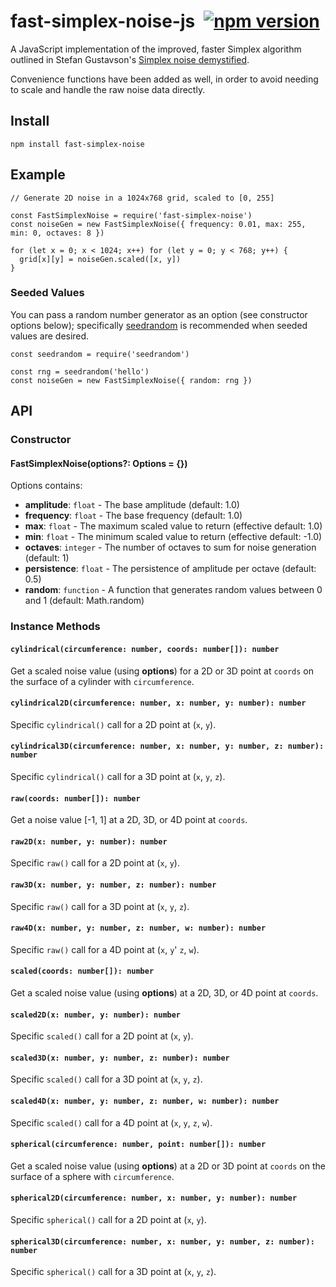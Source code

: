 # fast-simplex-noise-js&ensp;[![npm version](https://badge.fury.io/js/fast-simplex-noise.svg)](https://www.npmjs.com/package/fast-simplex-noise)

A JavaScript implementation of the improved, faster Simplex algorithm outlined in Stefan Gustavson's [Simplex noise demystified](http://webstaff.itn.liu.se/~stegu/simplexnoise/simplexnoise.pdf).

Convenience functions have been added as well, in order to avoid needing to scale and handle the raw noise data directly.

## Install

    npm install fast-simplex-noise

## Example

    // Generate 2D noise in a 1024x768 grid, scaled to [0, 255]

    const FastSimplexNoise = require('fast-simplex-noise')
    const noiseGen = new FastSimplexNoise({ frequency: 0.01, max: 255, min: 0, octaves: 8 })

    for (let x = 0; x < 1024; x++) for (let y = 0; y < 768; y++) {
      grid[x][y] = noiseGen.scaled([x, y])
    }

### Seeded Values

You can pass a random number generator as an option (see constructor options below); specifically [seedrandom](https://www.npmjs.com/package/seedrandom) is recommended when seeded values are desired.

    const seedrandom = require('seedrandom')

    const rng = seedrandom('hello')
    const noiseGen = new FastSimplexNoise({ random: rng })

## API

### Constructor

#### FastSimplexNoise(options?: Options = {})

Options contains:

- **amplitude**: `float` - The base amplitude (default: 1.0)
- **frequency**: `float` - The base frequency (default: 1.0)
- **max**: `float` - The maximum scaled value to return (effective default: 1.0)
- **min**: `float` - The minimum scaled value to return (effective default: -1.0)
- **octaves**: `integer` - The number of octaves to sum for noise generation (default: 1)
- **persistence**: `float` - The persistence of amplitude per octave (default: 0.5)
- **random**: `function` - A function that generates random values between 0 and 1 (default: Math.random)

### Instance Methods

#### `cylindrical(circumference: number, coords: number[]): number`

Get a scaled noise value (using **options**) for a 2D or 3D point at `coords` on the surface of a cylinder with `circumference`.

#### `cylindrical2D(circumference: number, x: number, y: number): number`

Specific `cylindrical()` call for a 2D point at (`x`, `y`).

#### `cylindrical3D(circumference: number, x: number, y: number, z: number): number`

Specific `cylindrical()` call for a 3D point at (`x`, `y`, `z`).

#### `raw(coords: number[]): number`

Get a noise value [-1, 1] at a 2D, 3D, or 4D point at `coords`.

#### `raw2D(x: number, y: number): number`

Specific `raw()` call for a 2D point at (`x`, `y`).

#### `raw3D(x: number, y: number, z: number): number`

Specific `raw()` call for a 3D point at (`x`, `y`, `z`).

#### `raw4D(x: number, y: number, z: number, w: number): number`

Specific `raw()` call for a 4D point at (`x`, `y`' `z`, `w`).

#### `scaled(coords: number[]): number`

Get a scaled noise value (using **options**) at a 2D, 3D, or 4D point at `coords`.

#### `scaled2D(x: number, y: number): number`

Specific `scaled()` call for a 2D point at (`x`, `y`).

#### `scaled3D(x: number, y: number, z: number): number`

Specific `scaled()` call for a 3D point at (`x`, `y`, `z`).

#### `scaled4D(x: number, y: number, z: number, w: number): number`

Specific `scaled()` call for a 4D point at (`x`, `y`, `z`, `w`).

#### `spherical(circumference: number, point: number[]): number`

Get a scaled noise value (using **options**) at a 2D or 3D point at `coords` on the surface of a sphere with `circumference`.

#### `spherical2D(circumference: number, x: number, y: number): number`

Specific `spherical()` call for a 2D point at (`x`, `y`).

#### `spherical3D(circumference: number, x: number, y: number, z: number): number`

Specific `spherical()` call for a 3D point at (`x`, `y`, `z`).
